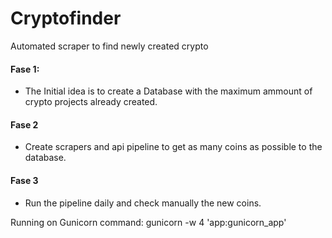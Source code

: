# Cryptofinder
Automated scraper to find newly created crypto

#### Fase 1:
* The Initial idea is to create a Database with the maximum ammount of crypto projects already created.

#### Fase 2
*  Create scrapers and api pipeline to get as many coins as possible to the database.
  
#### Fase 3
* Run the pipeline daily and check manually the new coins.

Running on Gunicorn command:
gunicorn -w 4 'app:gunicorn_app'

